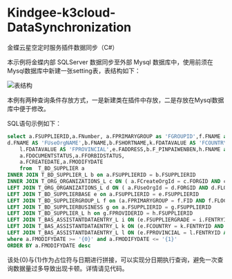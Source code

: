 # Kindgee-k3cloud-DataSynchronization
金蝶云星空定时服务插件数据同步（C#）



本示例将金蝶内部 SQLServer 数据同步至外部 Mysql 数据库中，使用前须在Mysql数据库中新建一张setting表，表结构如下：


![表结构](https://user-images.githubusercontent.com/74632780/173175021-602d0929-1ba5-4957-8b0f-80df81df2151.png)




本例有两种查询条件存放方式，一是新建类在插件中存放，二是存放在Mysql数据库中便于修改。



SQL语句示例如下：

```sql
select a.FSUPPLIERID,a.FNumber, a.FPRIMARYGROUP as 'FGROUPID',f.FNAME as 'FPRIMARYGROUP',  a.FCreateOrgId,c.FNAME AS 'FCreateOrgNAME', a.FUseOrgId,
d.FNAME AS 'FUseOrgNAME',b.FNAME,b.FSHORTNAME,k.FDATAVALUE AS 'FCOUNTRY',
	l.FDATAVALUE AS 'FPROVINCIAL',e.FADDRESS,b.F_PINPAIWENBEN,h.FNAME as 'FPROVIDERID',i.FDATAVALUE as 'FSUPPLIERGR',
	a.FDOCUMENTSTATUS,a.FFORBIDSTATUS,
	a.FCREATEDATE,a.FMODIFYDATE
	from  T_BD_SUPPLIER a
INNER JOIN T_BD_SUPPLIER_L b on a.FSUPPLIERID = b.FSUPPLIERID
INNER JOIN T_ORG_ORGANIZATIONS_L c ON ( a.FCreateOrgId = c.FORGID AND c.FLOCALEID= '2052' )
LEFT JOIN T_ORG_ORGANIZATIONS_L d ON ( a.FUseOrgId = d.FORGID AND d.FLOCALEID= '2052' )
LEFT JOIN T_BD_SUPPLIERBASE e on a.FSUPPLIERID = e.FSUPPLIERID
LEFT JOIN T_BD_SUPPLIERGROUP_L f on (a.FPRIMARYGROUP = f.FID AND f.FLOCALEID= '2052' )
LEFT JOIN T_BD_SUPPLIERBUSINESS g on a.FSUPPLIERID = g.FSUPPLIERID
LEFT JOIN T_BD_SUPPLIER_L h on g.FPROVIDERID = h.FSUPPLIERID
LEFT JOIN T_BAS_ASSISTANTDATAENTRY_L i ON (e.FSUPPLIERGRADE = i.FENTRYID AND i.FLOCALEID= '2052' )
LEFT JOIN T_BAS_ASSISTANTDATAENTRY_L k ON (e.FCOUNTRY = k.FENTRYID AND k.FLOCALEID= '2052' )
LEFT JOIN T_BAS_ASSISTANTDATAENTRY_L l ON (e.FPROVINCIAL = l.FENTRYID AND l.FLOCALEID= '2052' )
where a.FMODIFYDATE >= '{0}' and a.FMODIFYDATE <= '{1}'
ORDER BY a.FMODIFYDATE desc
```

该处{0}与{1}作为占位符与日期进行拼接，可以实现分日期执行查询，避免一次查询数据量过多导致出现卡顿。详情请见代码。

